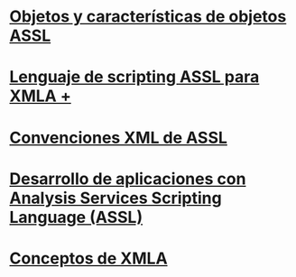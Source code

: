 # [Objetos y características de objetos ASSL](assl-objects-and-object-characteristics.md)

# [Lenguaje de scripting ASSL para XMLA +](../../../analysis-services/multidimensional-models-scripting-language-assl-xmla/backing-up-restoring-and-synchronizing-databases-xmla.md)

# [Convenciones XML de ASSL](assl-xml-conventions.md)
# [Desarrollo de aplicaciones con Analysis Services Scripting Language (ASSL)](developing-with-analysis-services-scripting-language-assl.md)
# [Conceptos de XMLA](xmla-concepts.md)
